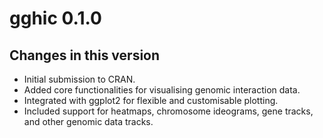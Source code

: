 # gghic 0.1.0

## Changes in this version

* Initial submission to CRAN.
* Added core functionalities for visualising genomic interaction data.
* Integrated with ggplot2 for flexible and customisable plotting.
* Included support for heatmaps, chromosome ideograms, gene tracks, and other genomic data tracks.
